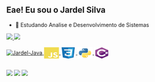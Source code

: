 ## Eae! Eu sou o Jardel Silva

- 🌱 Estudando Analise e Desenvolvimento de Sistemas
<div>
  <a href= "https://github.com/JardelSilva7">
  <img height="180em" src="https://github-readme-stats.vercel.app/api?username=JardelSilva7&show_icons=true&theme=dark#gh-dark-mode-only">
  <img height="180em" src="https://github-readme-stats.vercel.app/api/top-langs/?username=anuraghazra&theme=dark#gh-dark-mode-only">


<div style="display: inline_block"><br>
  <img align="center" alt="Jardel-Java" height="30" width="40"
  src="https://cdn.jsdelivr.net/gh/devicons/devicon@latest/icons/java/java-original-wordmark.svg" />   
  <img align="center" alt="Jardel-Js" height="30" width="40" src="https://raw.githubusercontent.com/devicons/devicon/master/icons/javascript/javascript-plain.svg">
  <img align="center" alt="Jardel-CSS" height="30" width="40" src="https://raw.githubusercontent.com/devicons/devicon/master/icons/css3/css3-original.svg">
  <img align="center" alt="Jardel-Python" height="30" width="40" src="https://raw.githubusercontent.com/devicons/devicon/master/icons/python/python-original.svg">
  <img align="center" alt="Jardel-Csharp" height="30" width="40" src="https://raw.githubusercontent.com/devicons/devicon/master/icons/csharp/csharp-original.svg">
</div>
  
  ##
 
<div> 
  <a href="https://instagram.com/lekkzw" target="_blank"><img src="https://img.shields.io/badge/-Instagram-%23E4405F?style=for-the-badge&logo=instagram&logoColor=white" target="_blank"></a> 
  <a href = "email:jardeldasilva023@gmail.com"><img src="https://img.shields.io/badge/-Gmail-%23333?style=for-the-badge&logo=gmail&logoColor=white" target="_blank"></a>
  <a href="https://www.linkedin.com/in/jardeldasilva/" target="_blank"><img src="https://img.shields.io/badge/-LinkedIn-%230077B5?style=for-the-badge&logo=linkedin&logoColor=white" target="_blank"></a> 
  
</div>

